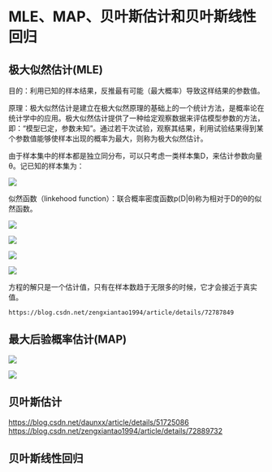 # MLE、MAP、贝叶斯估计和贝叶斯线性回归

## 极大似然估计(MLE)

目的：利用已知的样本结果，反推最有可能（最大概率）导致这样结果的参数值。

原理：极大似然估计是建立在极大似然原理的基础上的一个统计方法，是概率论在统计学中的应用。极大似然估计提供了一种给定观察数据来评估模型参数的方法，即：“模型已定，参数未知”。通过若干次试验，观察其结果，利用试验结果得到某个参数值能够使样本出现的概率为最大，则称为极大似然估计。

由于样本集中的样本都是独立同分布，可以只考虑一类样本集D，来估计参数向量θ。记已知的样本集为：

![](https://i.imgur.com/fmhHvr6.jpg)

似然函数（linkehood function）：联合概率密度函数p(D|θ)称为相对于D的θ的似然函数。

![](https://i.imgur.com/XZWZ6lO.jpg)

![](https://i.imgur.com/gmRUiWm.jpg)

![](https://i.imgur.com/akXo6DU.jpg)

![](https://i.imgur.com/0e3Xmlb.jpg)

方程的解只是一个估计值，只有在样本数趋于无限多的时候，它才会接近于真实值。

	https://blog.csdn.net/zengxiantao1994/article/details/72787849

## 最大后验概率估计(MAP)

![](https://i.imgur.com/eUzWqod.jpg)

![](https://i.imgur.com/hvyKcGM.jpg)

## 贝叶斯估计 

https://blog.csdn.net/daunxx/article/details/51725086
https://blog.csdn.net/zengxiantao1994/article/details/72889732

##  贝叶斯线性回归